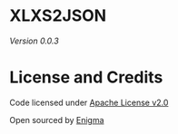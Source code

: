 # XLXS2JSON

_Version 0.0.3_


# License and Credits

Code licensed under [Apache License v2.0](http://www.apache.org/licenses/LICENSE-2.0)

Open sourced by [Enigma](https://enigma-marketing.co.uk)
